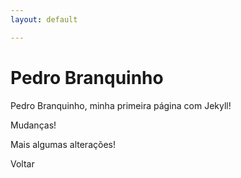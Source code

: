 ```yaml
---
layout: default

---
```


# Pedro Branquinho

Pedro Branquinho, minha primeira página com Jekyll!

Mudanças!

Mais algumas alterações!

Voltar